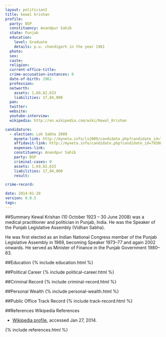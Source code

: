 ```yaml
---
layout: politician2
title: kewal krishan
profile: 
  party: BSP
  constituency: Anandpur Sahib
  state: Punjab
  education: 
    level: Graduate
    details: p.u. chandigarh in the year 1981
  photo: 
  sex: 
  caste: 
  religion: 
  current-office-title: 
  crime-accusation-instances: 0
  date-of-birth: 1961
  profession: 
  networth: 
    assets: 1,69,82,633
    liabilities: 17,84,000
  pan: 
  twitter: 
  website: 
  youtube-interview: 
  wikipedia: http://en.wikipedia.com/wiki/Kewal_Krishan

candidature: 
  - election: Lok Sabha 2009
    myneta-link: http://myneta.info/ls2009/candidate.php?candidate_id=7930
    affidavit-link: http://myneta.info/candidate.php?candidate_id=7930&scan=original
    expenses-link: 
    constituency: Anandpur Sahib 
    party: BSP
    criminal-cases: 0
    assets: 1,69,82,633
    liabilities: 17,84,000
    result:  

crime-record: 

date: 2014-01-28
version: 0.0.5
tags: 
---
```

##Summary
Kewal Krishan (10 October 1923 – 30 June 2008) was a medical practitioner and politician in Punjab, India. He was the Speaker of the Punjab Legislative Assembly (Vidhan Sabha).

He was first elected as an Indian National Congress member of the Punjab Legislative Assembly in 1969, becoming Speaker 1973–77 and again 2002 onwards. He served as Minister of Finance in the Punjab Government 1980–83.


##Education
{% include education.html %}


##Political Career
{% include political-career.html %}


##Criminal Record
{% include criminal-record.html %}


##Personal Wealth
{% include personal-wealth.html %}


##Public Office Track Record
{% include track-record.html %}


##References
Wikipedia References
- [Wikipedia profile]({{page.profile.wikipedia}}), accessed Jan 27, 2014.



{% include references.html %}